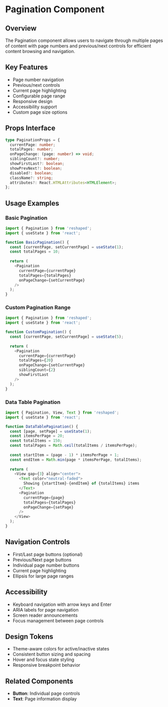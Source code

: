 # Pagination Component

## Overview
The Pagination component allows users to navigate through multiple pages of content with page numbers and previous/next controls for efficient content browsing and navigation.

## Key Features
- Page number navigation
- Previous/next controls
- Current page highlighting
- Configurable page range
- Responsive design
- Accessibility support
- Custom page size options

## Props Interface
```typescript
type PaginationProps = {
  currentPage: number;
  totalPages: number;
  onPageChange: (page: number) => void;
  siblingCount?: number;
  showFirstLast?: boolean;
  showPrevNext?: boolean;
  disabled?: boolean;
  className?: string;
  attributes?: React.HTMLAttributes<HTMLElement>;
};
```

## Usage Examples

### Basic Pagination
```typescript
import { Pagination } from 'reshaped';
import { useState } from 'react';

function BasicPagination() {
  const [currentPage, setCurrentPage] = useState(1);
  const totalPages = 10;
  
  return (
    <Pagination
      currentPage={currentPage}
      totalPages={totalPages}
      onPageChange={setCurrentPage}
    />
  );
}
```

### Custom Pagination Range
```typescript
import { Pagination } from 'reshaped';
import { useState } from 'react';

function CustomPagination() {
  const [currentPage, setCurrentPage] = useState(5);
  
  return (
    <Pagination
      currentPage={currentPage}
      totalPages={20}
      onPageChange={setCurrentPage}
      siblingCount={2}
      showFirstLast
    />
  );
}
```

### Data Table Pagination
```typescript
import { Pagination, View, Text } from 'reshaped';
import { useState } from 'react';

function DataTablePagination() {
  const [page, setPage] = useState(1);
  const itemsPerPage = 20;
  const totalItems = 150;
  const totalPages = Math.ceil(totalItems / itemsPerPage);
  
  const startItem = (page - 1) * itemsPerPage + 1;
  const endItem = Math.min(page * itemsPerPage, totalItems);
  
  return (
    <View gap={3} align="center">
      <Text color="neutral-faded">
        Showing {startItem}-{endItem} of {totalItems} items
      </Text>
      <Pagination
        currentPage={page}
        totalPages={totalPages}
        onPageChange={setPage}
      />
    </View>
  );
}
```

## Navigation Controls
- First/Last page buttons (optional)
- Previous/Next page buttons
- Individual page number buttons
- Current page highlighting
- Ellipsis for large page ranges

## Accessibility
- Keyboard navigation with arrow keys and Enter
- ARIA labels for page navigation
- Screen reader announcements
- Focus management between page controls

## Design Tokens
- Theme-aware colors for active/inactive states
- Consistent button sizing and spacing
- Hover and focus state styling
- Responsive breakpoint behavior

## Related Components
- **Button**: Individual page controls
- **Text**: Page information display